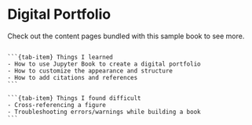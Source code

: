 # Digital Portfolio

Check out the content pages bundled with this sample book to see more.

```{tableofcontents}
```

````{tab-set}
```{tab-item} Things I learned
- How to use Jupyter Book to create a digital portfolio
- How to customize the appearance and structure 
- How to add citations and references 
```

```{tab-item} Things I found difficult
- Cross-referencing a figure
- Troubleshooting errors/warnings while building a book
```
````